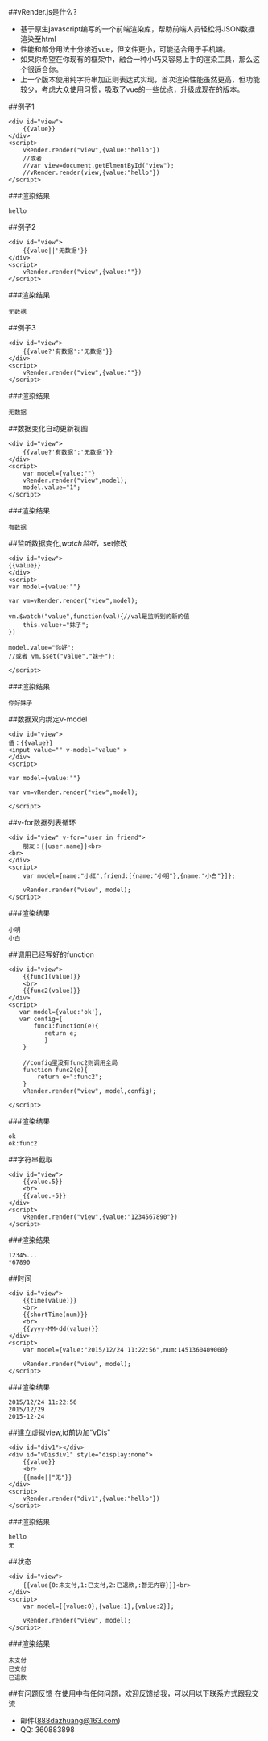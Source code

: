 
##vRender.js是什么?
* 基于原生javascript编写的一个前端渲染库，帮助前端人员轻松将JSON数据渲染至html<br>
* 性能和部分用法十分接近vue，但文件更小，可能适合用于手机端。
* 如果你希望在你现有的框架中，融合一种小巧又容易上手的渲染工具，那么这个很适合你。
* 上一个版本使用纯字符串加正则表达式实现，首次渲染性能虽然更高，但功能较少，考虑大众使用习惯，吸取了vue的一些优点，升级成现在的版本。

##例子1

```code
<div id="view">
    {{value}}
</div>
<script>
    vRender.render("view",{value:"hello"})
    //或者
    //var view=document.getElmentById("view");
    //vRender.render(view,{value:"hello"})
</script>
```
###渲染结果
```code
hello
```
##例子2

```code
<div id="view">
    {{value||'无数据'}}
</div>
<script>
    vRender.render("view",{value:""})
</script>
```
###渲染结果
```code
无数据
```
##例子3

```code
<div id="view">
    {{value?'有数据':'无数据'}}
</div>
<script>
    vRender.render("view",{value:""})
</script>
```
###渲染结果
```code
无数据
```
##数据变化自动更新视图
```code
<div id="view">
    {{value?'有数据':'无数据'}}
</div>
<script>
    var model={value:""}
    vRender.render("view",model);
    model.value="1";
</script>
```
###渲染结果
```code
有数据
```
##监听数据变化,$watch监听，$set修改

```code
<div id="view">
{{value}}
</div>
<script>
var model={value:""}

var vm=vRender.render("view",model);

vm.$watch("value",function(val){//val是监听到的新的值
	this.value+="妹子";
})

model.value="你好";
//或者 vm.$set("value","妹子");

</script>
```
###渲染结果
```code
你好妹子
```
##数据双向绑定v-model

```code
<div id="view">
值：{{value}}
<input value="" v-model="value" >
</div>
<script>

var model={value:""}

var vm=vRender.render("view",model);

</script>
```
##v-for数据列表循环
```code
<div id="view" v-for="user in friend">
    朋友：{{user.name}}<br>
<br>
</div>
<script>
    var model={name:"小红",friend:[{name:"小明"},{name:"小白"}]};
    
    vRender.render("view", model);
</script>
```
###渲染结果
```code
小明
小白 
```

##调用已经写好的function

```code
<div id="view">
    {{func1(value)}}
    <br>
    {{func2(value)}}
</div>
<script>
   var model={value:'ok'},
   var config={
       func1:function(e){
          return e;
          }
    }
    
    //config里没有func2则调用全局
    function func2(e){
        return e+":func2";
    }
    vRender.render("view", model,config);
    
</script>
```
###渲染结果
```code
ok
ok:func2
```

##字符串截取

```code
<div id="view">
	{{value.5}}
    <br>
    {{value.-5}}
</div>
<script>
    vRender.render("view",{value:"1234567890"})
</script>
```
###渲染结果
```code
12345... 
*67890   
```
##时间

```code
<div id="view">
    {{time(value)}}
    <br>
    {{shortTime(num)}}
    <br>
    {{yyyy-MM-dd(value)}}
</div>
<script>
    var model={value:"2015/12/24 11:22:56",num:1451360409000}

    vRender.render("view", model);
</script>
```
###渲染结果
```code
2015/12/24 11:22:56 
2015/12/29
2015-12-24
```

##建立虚拟view,id前边加“vDis"

```code
<div id="div1"></div>
<div id="vDisdiv1" style="display:none">
    {{value}}
    <br>
    {{made||"无"}}
</div>
<script>
    vRender.render("div1",{value:"hello"})
</script>
```
###渲染结果
```code
hello
无
```



##状态

```code
<div id="view">
    {{value{0:未支付,1:已支付,2:已退款,:暂无内容}}}<br>
</div>
<script>
    var model=[{value:0},{value:1},{value:2}];

    vRender.render("view", model);
</script>
```
###渲染结果
```code
未支付
已支付
已退款
```




##有问题反馈
在使用中有任何问题，欢迎反馈给我，可以用以下联系方式跟我交流

* 邮件(888dazhuang@163.com)
* QQ: 360883898






